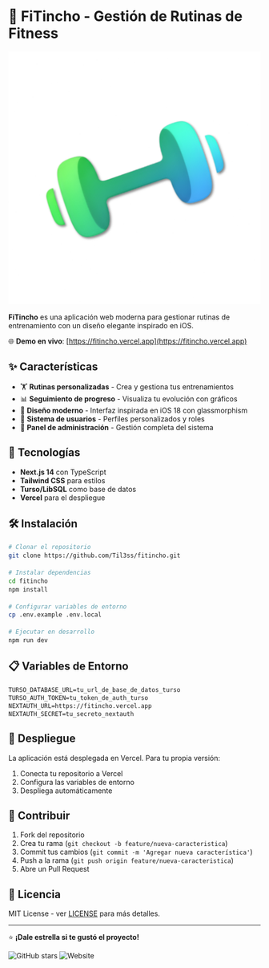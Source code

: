# 💪 FiTincho - Gestión de Rutinas de Fitness

![FiTincho Logo](public/images/aaaau.png)

**FiTincho** es una aplicación web moderna para gestionar rutinas de entrenamiento con un diseño elegante inspirado en iOS.

🌐 **Demo en vivo**: [https://fitincho.vercel.app](https://fitincho.vercel.app)

## ✨ Características

- 🏋️ **Rutinas personalizadas** - Crea y gestiona tus entrenamientos
- 📊 **Seguimiento de progreso** - Visualiza tu evolución con gráficos
- 🎨 **Diseño moderno** - Interfaz inspirada en iOS 18 con glassmorphism
- 👥 **Sistema de usuarios** - Perfiles personalizados y roles
- 🔧 **Panel de administración** - Gestión completa del sistema

## 🚀 Tecnologías

- **Next.js 14** con TypeScript
- **Tailwind CSS** para estilos
- **Turso/LibSQL** como base de datos
- **Vercel** para el despliegue

## 🛠️ Instalación

```bash
# Clonar el repositorio
git clone https://github.com/Til3ss/fitincho.git

# Instalar dependencias
cd fitincho
npm install

# Configurar variables de entorno
cp .env.example .env.local

# Ejecutar en desarrollo
npm run dev
```

## 📋 Variables de Entorno

```env
TURSO_DATABASE_URL=tu_url_de_base_de_datos_turso
TURSO_AUTH_TOKEN=tu_token_de_auth_turso
NEXTAUTH_URL=https://fitincho.vercel.app
NEXTAUTH_SECRET=tu_secreto_nextauth
```

## 🚀 Despliegue

La aplicación está desplegada en Vercel. Para tu propia versión:

1. Conecta tu repositorio a Vercel
2. Configura las variables de entorno
3. Despliega automáticamente

## 🤝 Contribuir

1. Fork del repositorio
2. Crea tu rama (`git checkout -b feature/nueva-caracteristica`)
3. Commit tus cambios (`git commit -m 'Agregar nueva característica'`)
4. Push a la rama (`git push origin feature/nueva-caracteristica`)
5. Abre un Pull Request

## 📄 Licencia

MIT License - ver [LICENSE](LICENSE) para más detalles.

---

⭐ **¡Dale estrella si te gustó el proyecto!**

![GitHub stars](https://img.shields.io/github/stars/Til3ss/fitincho?style=social)
![Website](https://img.shields.io/website?url=https%3A//fitincho.vercel.app)